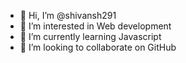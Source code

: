 - 👋 Hi, I’m @shivansh291
- 👀 I’m interested in Web development 
- 🌱 I’m currently learning Javascript 
- 💞️ I’m looking to collaborate on GitHub 
